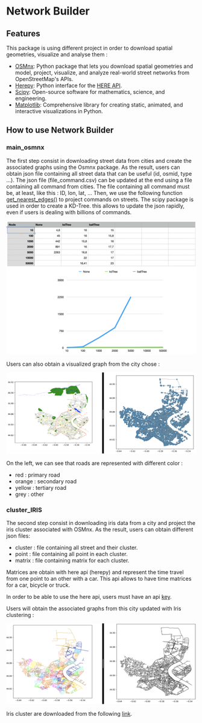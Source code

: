 
# Network Builder

## Features

This package is using different project in order to download spatial geometries, visualize and analyse them :

  * [OSMnx](https://github.com/gboeing/osmnx): Python package that lets you download spatial geometries and model, project, visualize, and analyze real-world street networks from OpenStreetMap's APIs.
  * [Herepy](https://github.com/abdullahselek/HerePy): Python interface for the [HERE API](https://developer.here.com).
  * [Scipy](https://github.com/scipy/scipy): Open-source software for mathematics, science, and engineering.
  * [Matplotlib](https://github.com/matplotlib/matplotlib): Comprehensive library for creating static, animated, and interactive visualizations in Python.


## How to use Network Builder

### main_osmnx

The first step consist in downloading street data from cities and create the associated graphs using the Osmnx package.
As the result, users can obtain json file containing all street data that can be useful (id, osmid, type ...).
The json file (file_command.csv) can be updated at the end using a file containing all command from cities.
The file containing all command must be, at least, like this : ID, lon, lat, ...
Then, we use the following function [get_nearest_edges()](https://osmnx.readthedocs.io/en/stable/osmnx.html) to project commands on streets.
The scipy package is used in order to create a KD-Tree. this allows to update the json rapidly, even if users is dealing with billions of commands.

![](data/figures/Benchmark_KD-Tree.png)

Users can also obtain a visualized graph from the city chose :

![](data/figures/Bordeaux.png)

On the left, we can see that roads are represented with different color :
  * red : primary road
  * orange : secondary road
  * yellow : tertiary road
  * grey : other

### cluster_IRIS

The second step consist in downloading iris data from a city and project the iris cluster associated with OSMnx.
As the result, users can obtain different json files:
  * cluster : file containing all street and their cluster.
  * point : file containing all point in each cluster.
  * matrix : file containing matrix for each cluster.

Matrices are obtain with here api (herepy) and represent the time travel from one point to an other with a car.
This api allows to have time matrices for a car, bicycle or truck.

In order to be able to use the here api, users must have an api [key](https://developer.here.com/pricing).


Users will obtain the associated graphs from this city updated with Iris clustering :

![](data/figures/Bordeaux_Iris.png)

Iris cluster are downloaded from the following [link](https://public.opendatasoft.com/explore/dataset/contours-iris/export/?flg=fr&q=&refine.nom_com=Bordeaux&dataChart=eyJxdWVyaWVzIjpbeyJjaGFydHMiOlt7InR5cGUiOiJjb2x1bW4iLCJmdW5jIjoiQ09VTlQiLCJzY2llbnRpZmljRGlzcGxheSI6dHJ1ZSwiY29sb3IiOiIjRkY1MTVBIn1dLCJ4QXhpcyI6Im5vbV9jb20iLCJtYXhwb2ludHMiOjUwLCJzb3J0IjoiIiwiY29uZmlnIjp7ImRhdGFzZXQiOiJjb250b3Vycy1pcmlzIiwib3B0aW9ucyI6eyJmbGciOiJmciIsInEiOiIiLCJyZWZpbmUubm9tX2NvbSI6IkJvcmRlYXV4In19fV0sInRpbWVzY2FsZSI6IiIsImRpc3BsYXlMZWdlbmQiOnRydWUsImFsaWduTW9udGgiOnRydWV9).
